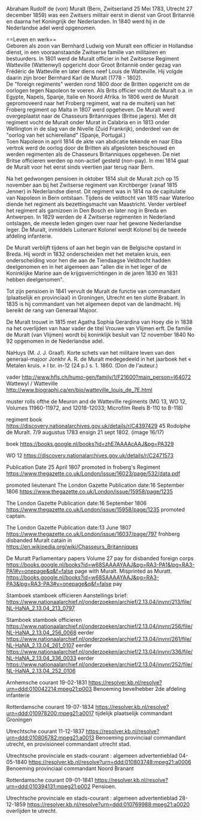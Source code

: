 Abraham Rudolf de (von) Muralt (Bern, Zwitserland 25 Mei 1783, Utrecht 27 december 1859) was een Zwitsers militair eerst in dienst van Groot Britannië en daarna het Koningrijk der Nederlanden. In 1840 werd hij in de Nederlandse adel werd opgenomen. 

==Leven en werk==  
Geboren als zoon van Bernhard Ludwig von Muralt een officier in Hollandse dienst, in een vooraanstaande Zwitserse familie van militairen en bestuurders.  In 1801 werd de Muralt officier in het Zwitserse Regiment Watteville (Wattenwyl) opgericht door Groot Britannië onder gezag van Frédéric de Watteville en later diens neef Louis de Watteville. Hij volgde daarin zijn broer Bernhard Karl de Muralt (1778 - 1802).  
De "foreign regiments" werden rond 1800 door de Britten opgericht om de oorlogen tegen Napoleon te voeren. Als Brits officier vocht de Muralt o.a. in Egypte, Napels, Spanje, Italie en Noord Afrika. 
In 1806 werd de Muralt gepromoveerd naar het Froberg regiment, wat na de muiterij van het Froberg regiment op Malta in 1807 werd opgeheven. De Muralt werd overgeplaatst naar de Chasseurs Britanniques (Britse jagers). Met dit regiment vocht de Muralt onder Murat in Calabria en in 1813 onder Wellington in de slag van de Nivelle (Zuid Frankrijk), onderdeel van de "oorlog van het schiereiland" (Spanje, Portugal.)  
Toen Napoleon in april 1814 de akte van abdicatie tekende en naar Elba vertrok werd de oorlog door de Britten als afgesloten beschouwd en werden regimenten als de Chasseurs Britanniques opgeheven. De niet Britse officieren werden op non-actief gesteld (non-pay). In mei 1814 gaat de Muralt voor het eerst sinds veertien jaar terug naar Bern.

Na het gedwongen pensioen in oktober 1814 sluit de Muralt zich op 15 november aan bij het Zwitserse regiment van Kirchberger (vanaf 1815 Jenner) in Nederlandse dienst. Dit regiment was in 1814 na de capitulatie van Napoleon in Bern ontstaan. Tijdens de veldtocht van 1815 naar Waterloo diende het regiment als bezettingsmacht van Maastricht. Verder verbleef het regiment als garnizoen in Den Bosch en later nog in Breda en Antwerpen. 
In 1829 werden de 4 Zwitserse regimenten in Nederland ontslagen, de meeste leden gingen over naar het gewone Nederlandse leger. De Muralt, inmiddels Luitenant Kolonel werdt Kolonel bij de tweede afdeling infanterie.

De Muralt verblijft tijdens of aan het begin van de Belgische opstand in Breda. Hij wordt in 1832 onderscheiden met het metalen kruis, een onderscheiding voor hen die aan de Tiendaagse Veldtocht hadden deelgenomen en in het algemeen aan "allen die in het leger of de Koninklijke Marine aan de krijgsverrichtingen in de jaren 1830 en 1831 hebben deelgenomen".

Tot zijn pensioen in 1841 vervult de Muralt de functie van commandant (plaatselijk en provinciaal) in Groningen, Utrecht en ten slotte Brabant. In 1835 is hij commandant van het algemeen depot van de landmacht. Hij bereikt de rang van Generaal Majoor.

De Muralt trouwt in 1815 met Agatha Sophia Gerardina van Hoey die in 1838 na het overlijden van haar vader de titel Vrouwe van Vlijmen erft. De familie de Muralt (van Vlijmen) wordt bij koninklijk besluit van 12 november 1840 No 92 opgenomen in de Nederlandse adel. 



NaHuys (M. J. J. Graaf).  Korte schets van het militaire leven van den 
generaal-majoor Jonkhr A. R. de Muralt medegedeeld in het jaarboek het «  Metalen kruis. »  I br. in-12 (24 p.) s. 1. 1860. (Don 
de l'auteur.) 


vader
http://www.hfls.ch/humo-gen/family/1/F21600?main_person=I64072
Wattewyl / Watteville
http://www.biographi.ca/en/bio/watteville_louis_de_7E.html

muster rolls ofthe de Meuron and de Watteville regiments (MG 13, WO 12, Volumes 11960-11972, and 12018-12033; Microfilm Reels B-110 to B-118)

regiment book  
https://discovery.nationalarchives.gov.uk/details/r/C4397429
45 Rodolphe de Muralt. 7/9 augustus 1783  ensign 21 sept 1802.
(image 16/17)

boek
https://books.google.nl/books?id=zhE7AAAAcAAJ&pg=PA329

WO 12
https://discovery.nationalarchives.gov.uk/details/r/C2471573

Publication Date 25 April 1807
promoted in froberg's Regiment
https://www.thegazette.co.uk/London/issue/16023/page/532/data.pdf

promoted lieutenant 
The London Gazette
Publication date:16 September 1806
https://www.thegazette.co.uk/London/issue/15958/page/1235

The London Gazette
Publication date:16 September 1806
https://www.thegazette.co.uk/London/issue/15958/page/1235
promoted captain.

The London Gazette
Publication date:13 June 1807
https://www.thegazette.co.uk/London/issue/16037/page/797
frohberg disbanded
Muralt catain in https://en.wikipedia.org/wiki/Chasseurs_Britanniques

De Muratt 
Parliamentary papers Volume 27
pay for disbanded foreign corps
https://books.google.nl/books?id=w68SAAAAYAAJ&pg=RA3-PA1&lpg=RA3-PA1#v=onepage&q&f=false
page with Muralt. Misprinted as Muratt.
https://books.google.nl/books?id=w68SAAAAYAAJ&pg=RA3-PA3&lpg=RA3-PA3#v=onepage&q&f=false
pay 

Stamboek stamboek officieren
Aanstellings brief:
https://www.nationaalarchief.nl/onderzoeken/archief/2.13.04/invnr/213/file/NL-HaNA_2.13.04_213_0797

Stamboek stamboek officieren
https://www.nationaalarchief.nl/onderzoeken/archief/2.13.04/invnr/256/file/NL-HaNA_2.13.04_256_0068
eerder
https://www.nationaalarchief.nl/onderzoeken/archief/2.13.04/invnr/261/file/NL-HaNA_2.13.04_261_0107
eerder
https://www.nationaalarchief.nl/onderzoeken/archief/2.13.04/invnr/336/file/NL-HaNA_2.13.04_336_0033
eerder 
https://www.nationaalarchief.nl/onderzoeken/archief/2.13.04/invnr/252/file/NL-HaNA_2.13.04_252_0106



Arnhemsche courant
19-02-1831
https://resolver.kb.nl/resolve?urn=ddd:010042214:mpeg21:p003
Benoeming bevelhebber 2de afdeling infanterie

Rotterdamsche courant
19-07-1834
https://resolver.kb.nl/resolve?urn=ddd:010978200:mpeg21:a0017
tijdelijk plaatselijk commandant Groningen

Utrechtsche courant
11-12-1837
https://resolver.kb.nl/resolve?urn=ddd:010806782:mpeg21:a0013
Benoeming provinciaal commandant utrecht, en provisioneel commandant utrecht stad.

Utrechtsche provinciale en stads-courant : algemeen advertentieblad
04-05-1840
https://resolver.kb.nl/resolve?urn=ddd:010803748:mpeg21:a0006
Benoeming provinciaal commandant Noord Branant

Rotterdamsche courant
09-01-1841
https://resolver.kb.nl/resolve?urn=ddd:010394131:mpeg21:p002
Pensioen.

Utrechtsche provinciale en stads-courant : algemeen advertentieblad
28-12-1859
https://resolver.kb.nl/resolve?urn=ddd:010769988:mpeg21:a0020
overlijden te utrecht.


